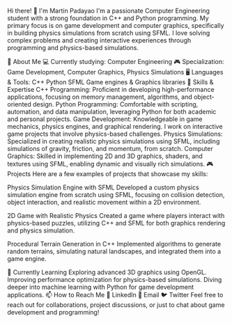 Hi there! 👋 I'm Martin Padayao
I'm a passionate Computer Engineering student with a strong foundation in C++ and Python programming. My primary focus is on game development and computer graphics, specifically in building physics simulations from scratch using SFML. I love solving complex problems and creating interactive experiences through programming and physics-based simulations.

🚀 About Me
💻 Currently studying: Computer Engineering
🎮 Specialization: Game Development, Computer Graphics, Physics Simulations
🖥️ Languages & Tools:
C++
Python
SFML
Game engines & Graphics libraries
🔧 Skills & Expertise
C++ Programming: Proficient in developing high-performance applications, focusing on memory management, algorithms, and object-oriented design.
Python Programming: Comfortable with scripting, automation, and data manipulation, leveraging Python for both academic and personal projects.
Game Development: Knowledgeable in game mechanics, physics engines, and graphical rendering. I work on interactive game projects that involve physics-based challenges.
Physics Simulations: Specialized in creating realistic physics simulations using SFML, including simulations of gravity, friction, and momentum, from scratch.
Computer Graphics: Skilled in implementing 2D and 3D graphics, shaders, and textures using SFML, enabling dynamic and visually rich simulations.
🎮 Projects
Here are a few examples of projects that showcase my skills:

Physics Simulation Engine with SFML
Developed a custom physics simulation engine from scratch using SFML, focusing on collision detection, object interaction, and realistic movement within a 2D environment.

2D Game with Realistic Physics
Created a game where players interact with physics-based puzzles, utilizing C++ and SFML for both graphics rendering and physics simulation.

Procedural Terrain Generation in C++
Implemented algorithms to generate random terrains, simulating natural landscapes, and integrated them into a game engine.

🌱 Currently Learning
Exploring advanced 3D graphics using OpenGL.
Improving performance optimization for physics-based simulations.
Diving deeper into machine learning with Python for game development applications.
📫 How to Reach Me
💼 LinkedIn
📧 Email
🐦 Twitter
Feel free to reach out for collaborations, project discussions, or just to chat about game development and programming!

